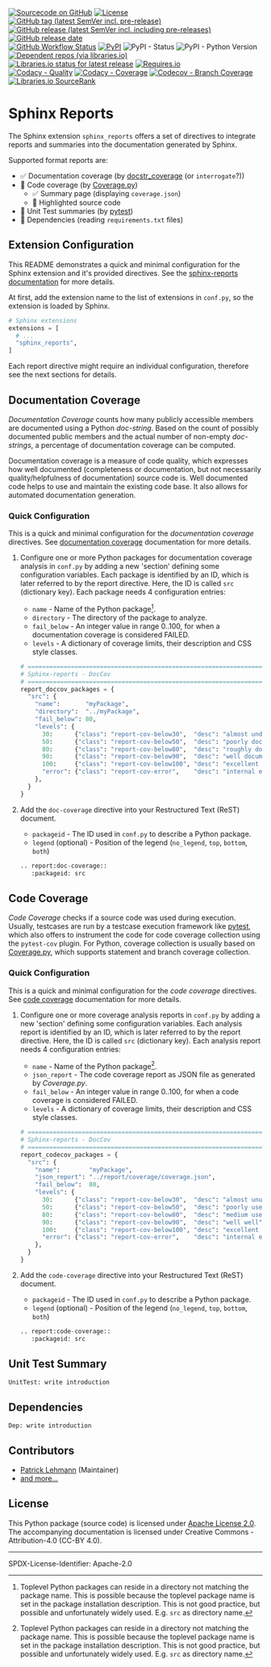 [![Sourcecode on GitHub](https://img.shields.io/badge/pyTooling-sphinx--reports-323131.svg?logo=github&longCache=true)](https://github.com/pyTooling/sphinx-reports)
[![License](https://img.shields.io/badge/code%20license-Apache%20License%2C%202.0-lightgrey?logo=GitHub)](LICENSE.md)
[![GitHub tag (latest SemVer incl. pre-release)](https://img.shields.io/github/v/tag/pyTooling/sphinx-reports?logo=GitHub&include_prereleases)](https://github.com/pyTooling/sphinx-reports/tags)
[![GitHub release (latest SemVer incl. including pre-releases)](https://img.shields.io/github/v/release/pyTooling/sphinx-reports?logo=GitHub&include_prereleases)](https://github.com/pyTooling/sphinx-reports/releases/latest)
[![GitHub release date](https://img.shields.io/github/release-date/pyTooling/sphinx-reports?logo=GitHub&)](https://github.com/pyTooling/sphinx-reports/releases)  
[![GitHub Workflow Status](https://img.shields.io/github/workflow/status/pyTooling/sphinx-reports/Test,%20Coverage%20and%20Release?label=Workflow&logo=GitHub)](https://github.com/pyTooling/sphinx-reports/actions?query=workflow%3A%22Test%2C+Coverage+and+Release%22)
[![PyPI](https://img.shields.io/pypi/v/sphinx-reports?logo=PyPI)](https://pypi.org/project/sphinx-reports/)
![PyPI - Status](https://img.shields.io/pypi/status/sphinx-reports?logo=PyPI)
![PyPI - Python Version](https://img.shields.io/pypi/pyversions/sphinx-reports?logo=PyPI)
[![Dependent repos (via libraries.io)](https://img.shields.io/librariesio/dependent-repos/pypi/sphinx-reports)](https://github.com/pyTooling/sphinx-reports/network/dependents)  
[![Libraries.io status for latest release](https://img.shields.io/librariesio/release/pypi/sphinx-reports)](https://libraries.io/github/pyTooling/sphinx-reports)
[![Requires.io](https://img.shields.io/requires/github/pyTooling/sphinx-reports)](https://requires.io/github/pyTooling/sphinx-reports/requirements/?branch=master)  
[![Codacy - Quality](https://img.shields.io/codacy/grade/9a89bbc1d2c04a699ea14abea75588c7?logo=Codacy)](https://www.codacy.com/manual/pyTooling/sphinx-reports)
[![Codacy - Coverage](https://img.shields.io/codacy/coverage/9a89bbc1d2c04a699ea14abea75588c7?logo=Codacy)](https://www.codacy.com/manual/pyTooling/sphinx-reports)
[![Codecov - Branch Coverage](https://img.shields.io/codecov/c/github/pyTooling/sphinx-reports?logo=Codecov)](https://codecov.io/gh/pyTooling/sphinx-reports)
[![Libraries.io SourceRank](https://img.shields.io/librariesio/sourcerank/pypi/sphinx-reports)](https://libraries.io/github/pyTooling/sphinx-reports/sourcerank)  
<!-- [![Read the Docs](https://img.shields.io/readthedocs/sphinx-reports)](https://pyVersioning.readthedocs.io/en/latest/) -->


# Sphinx Reports

The Sphinx extension `sphinx_reports` offers a set of directives to integrate reports and summaries into the
documentation generated by Sphinx.

Supported format reports are:
* ✅ Documentation coverage (by [docstr_coverage](https://github.com/HunterMcGushion/docstr_coverage) (or `interrogate`?))
* 🚧 Code coverage (by [Coverage.py](https://github.com/nedbat/coveragepy))
  * ✅ Summary page (displaying `coverage.json`)
  * 🚧 Highlighted source code
* 🚧 Unit Test summaries (by [pytest](https://github.com/pytest-dev/pytest))
* 🚧 Dependencies (reading `requirements.txt` files)

## Extension Configuration

This README demonstrates a quick and minimal configuration for the Sphinx extension and it's provided directives. See
the [sphinx-reports documentation](https://pyTooling.github.io/sphinx-reports) for more details.

At first, add the extension name to the list of extensions in `conf.py`, so the extension is loaded by Sphinx.

```Python
# Sphinx extensions
extensions = [
  # ...
  "sphinx_reports",
]
```

Each report directive might require an individual configuration, therefore see the next sections for details.

## Documentation Coverage

*Documentation Coverage* counts how many publicly accessible members are documented using a Python *doc-string*. Based
on the count of possibly documented public members and the actual number of non-empty *doc-strings*, a percentage of
documentation coverage can be computed.

Documentation coverage is a measure of code quality, which expresses how well documented (completeness or documentation,
but not necessarily quality/helpfulness of documentation) source code is. Well documented code helps to use and maintain
the existing code base. It also allows for automated documentation generation.


### Quick Configuration

This is a quick and minimal configuration for the *documentation coverage* directives.
See [documentation coverage](https://pyTooling.github.io/sphinx-reports/DocCov/index.html) documentation for more
details.

1. Configure one or more Python packages for documentation coverage analysis in `conf.py` by adding a new 'section' 
   defining some configuration variables. Each package is identified by an ID, which is later referred to by the report
   directive. Here, the ID is called `src` (dictionary key). Each package needs 4 configuration entries:

   * `name` - Name of the Python package[^1].
   * `directory` - The directory of the package to analyze.
   * `fail_below` - An integer value in range 0..100, for when a documentation coverage is considered FAILED.
   * `levels` - A dictionary of coverage limits, their description and CSS style classes.

   ```Python
   # ==============================================================================
   # Sphinx-reports - DocCov
   # ==============================================================================
   report_doccov_packages = {
     "src": {
       "name":       "myPackage",
       "directory":  "../myPackage",
       "fail_below": 80,
       "levels": {
         30:      {"class": "report-cov-below30",  "desc": "almost undocumented"},
         50:      {"class": "report-cov-below50",  "desc": "poorly documented"},
         80:      {"class": "report-cov-below80",  "desc": "roughly documented"},
         90:      {"class": "report-cov-below90",  "desc": "well documented"},
         100:     {"class": "report-cov-below100", "desc": "excellent documented"},
         "error": {"class": "report-cov-error",    "desc": "internal error"},
       },
     }
   }
   ```
2. Add the `doc-coverage` directive into your Restructured Text (ReST) document.
   
   * `packageid` - The ID used in `conf.py` to describe a Python package.
   * `legend` (optional) - Position of the legend (`no_legend`, `top`, `bottom`, `both`)

   ```Python
   .. report:doc-coverage::
      :packageid: src
   ```

## Code Coverage

*Code Coverage* checks if a source code was used during execution. Usually, testcases are run by a testcase execution
framework like [pytest](https://github.com/pytest-dev/pytest), which also offers to instrument the code for code
coverage collection using the `pytest-cov` plugin. For Python, coverage collection is usually based on
[Coverage.py](https://github.com/nedbat/coveragepy>), which supports statement and branch coverage collection.

### Quick Configuration

This is a quick and minimal configuration for the *code coverage* directives.
See [code coverage](https://pyTooling.github.io/sphinx-reports/CodeCov/index.html) documentation for more
details.

1. Configure one or more coverage analysis reports in `conf.py` by adding a new 'section' defining some configuration
   variables. Each analysis report is identified by an ID, which is later referred to by the report directive. Here, the
   ID is called ``src`` (dictionary key). Each analysis report needs 4 configuration entries:

   * `name` - Name of the Python package[^1].
   * `json_report` - The code coverage report as JSON file as generated by *Coverage.py*.
   * `fail_below` - An integer value in range 0..100, for when a code coverage is considered FAILED.
   * `levels` - A dictionary of coverage limits, their description and CSS style classes.

   ```Python
   # ==============================================================================
   # Sphinx-reports - DocCov
   # ==============================================================================
   report_codecov_packages = {
     "src": {
       "name":        "myPackage",
       "json_report": "../report/coverage/coverage.json",
       "fail_below":  80,
       "levels": {
         30:      {"class": "report-cov-below30",  "desc": "almost unused"},
         50:      {"class": "report-cov-below50",  "desc": "poorly used"},
         80:      {"class": "report-cov-below80",  "desc": "medium used"},
         90:      {"class": "report-cov-below90",  "desc": "well well"},
         100:     {"class": "report-cov-below100", "desc": "excellent used"},
         "error": {"class": "report-cov-error",    "desc": "internal error"},
       },
     }
   }
   ```
2. Add the `code-coverage` directive into your Restructured Text (ReST) document.
   
   * `packageid` - The ID used in `conf.py` to describe a Python package.
   * `legend` (optional) - Position of the legend (`no_legend`, `top`, `bottom`, `both`)

   ```Python
   .. report:code-coverage::
      :packageid: src
   ```

## Unit Test Summary

```
UnitTest: write introduction
```


## Dependencies

```
Dep: write introduction
```


## Contributors

* [Patrick Lehmann](https://github.com/Paebbels) (Maintainer)
* [and more...](https://GitHub.com/pyTooling/sphinx-reports/graphs/contributors)


## License

This Python package (source code) is licensed under [Apache License 2.0](LICENSE.md).  
The accompanying documentation is licensed under Creative Commons - Attribution-4.0 (CC-BY 4.0).


-------------------------

SPDX-License-Identifier: Apache-2.0


[^1]: Toplevel Python packages can reside in a directory not matching the package name. This is possible because the
      toplevel package name is set in the package installation description. This is not good practice, but possible and
      unfortunately widely used. E.g. `src` as directory name.
